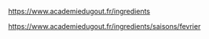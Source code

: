 https://www.academiedugout.fr/ingredients

https://www.academiedugout.fr/ingredients/saisons/fevrier
